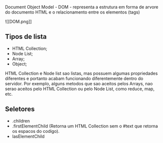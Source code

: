 Document Object Model - DOM - representa a estrutura em forma de arvore do documento HTML e o relacionamento entre os elementos (tags)

![[DOM.png]]

## Tipos de lista

- HTML Collection;
- Node List;
- Array;
- Object;

HTML Collection e Node list sao listas, mas possuem algumas propriedades diferentes e portanto acabam funcionando diferentemente dentro do servidor. Por exemplo, alguns metodos que sao aceitos pelos Arrays, nao serao aceitos pelo HTML Collection ou pelo Node List, como reduce, map, etc.

## Seletores 

- .children
- .firstElementChild (Retorna um HTML Collection sem o #text que retorna os espacos do codigo).
- lasElementChild